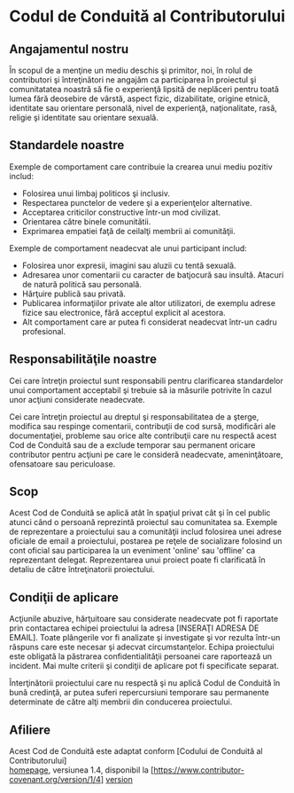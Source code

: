 # Codul de Conduită al Contributorului

## Angajamentul nostru 

În scopul de a menţine un mediu deschis şi primitor, noi, în rolul de contributori
şi întreţinători ne angajăm ca participarea în proiectul şi comunitatatea noastră
să fie o experienţă lipsită de neplăceri pentru toată lumea fără deosebire de vârstă,
aspect fizic, dizabilitate, origine etnică, identitate sau orientare personală, nivel
de experienţă, naţionalitate, rasă, religie şi identitate sau orientare sexuală.

## Standardele noastre

Exemple de comportament care contribuie la crearea unui mediu pozitiv includ:

* Folosirea unui limbaj politicos şi inclusiv.
* Respectarea punctelor de vedere şi a experienţelor alternative.
* Acceptarea criticilor constructive într-un mod civilizat.
* Orientarea către binele comunitătii.
* Exprimarea empatiei faţă de ceilalţi membrii ai comunităţii.

Exemple de comportament neadecvat ale unui participant includ:

* Folosirea unor expresii, imagini sau aluzii cu tentă sexuală.
* Adresarea unor comentarii cu caracter de batjocură sau insultă. Atacuri de natură
politică sau personală.
* Hărţuire publică sau privată.
* Publicarea informaţiilor private ale altor utilizatori, de exemplu adrese fizice
sau electronice, fără acceptul explicit al acestora.
* Alt comportament care ar putea fi considerat neadecvat într-un cadru profesional.

## Responsabilităţile noastre

Cei care întreţin proiectul sunt responsabili pentru clarificarea standardelor unui
comportament acceptabil şi trebuie să ia măsurile potrivite în cazul unor acţiuni
considerate neadecvate.

Cei care întreţin proiectul au dreptul şi responsabilitatea de a şterge, modifica
sau respinge comentarii, contribuţii de cod sursă, modificări ale documentaţiei,
probleme sau orice alte contribuţii care nu respectă acest Cod de Conduită sau de a
exclude temporar sau permanent oricare contributor pentru acţiuni pe care le
consideră neadecvate, ameninţătoare, ofensatoare sau periculoase.

## Scop

Acest Cod de Conduită se aplică atât în spaţiul privat cât şi în cel public atunci
când o persoană reprezintă proiectul sau comunitatea sa. Exemple de reprezentare a
proiectului sau a comunităţii includ folosirea unei adrese oficiale de email a
proiectului, postarea pe reţele de socializare folosind un cont oficial sau participarea
la un eveniment 'online' sau 'offline' ca reprezentant delegat. Reprezentarea
unui proiect poate fi clarificată în detaliu de către întreţinatorii proiectului.                                 

## Condiţii de aplicare

Acţiunile abuzive, hărţuitoare sau considerate neadecvate pot fi raportate prin
contactarea echipei proiectului la adresa [INSERAŢI ADRESA DE EMAIL]. Toate plângerile
vor fi analizate şi investigate şi vor rezulta într-un răspuns care este necesar şi
adecvat circumstanţelor. Echipa proiectului este obligată la păstrarea confidentialităţii
persoanei care raportează un incident. Mai multe criterii şi condiţii de aplicare pot fi
specificate separat.

Înterţinătorii proiectului care nu respectă şi nu aplică Codul de Conduită în bună
credinţă, ar putea suferi repercursiuni temporare sau permanente determinate de către
alţi membrii din conducerea proiectului.                       

## Afiliere

Acest Cod de Conduită este adaptat conform [Codului de Conduită al Contributorului]  
[homepage], versiunea 1.4, disponibil la [https://www.contributor-covenant.org/version/1/4]
[version]                                                                          

[homepage]: https://www.contributor-covenant.org
[version]: https://www.contributor-covenant.org/version/1/4/

